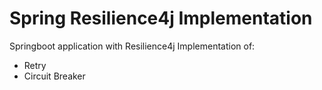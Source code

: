 # Spring Resilience4j Implementation
Springboot application with Resilience4j Implementation of:
- Retry
- Circuit Breaker